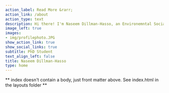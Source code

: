 ```yaml
---
action_label: Read More &rarr;
action_link: /about
action_type: text
description: Hi there! I'm Naseem Dillman-Hasso, an Environemntal Social Sciences PhD student at [(the) Ohio State University](https://senr.osu.edu/graduate/environmental-social-sciences). I'm currently advised by [Dr. Robyn Wilson](https://senr.osu.edu/our-people/robyn-s-wilson) and [Dr. Nicole Sintov](https://senr.osu.edu/our-people/nicole-sintov). I'm particularing interested in collective action and sustainable hebavior adoption around climate change. My interests outside of climate change research include open science/scholarship, stenography, and cycling.
image_left: true
images:
- img/profilephoto.JPG
show_action_link: true
show_social_links: true
subtitle: PhD Student
text_align_left: false
title: Naseem Dillman-Hasso
type: home
---
```


** index doesn't contain a body, just front matter above.
See index.html in the layouts folder **
